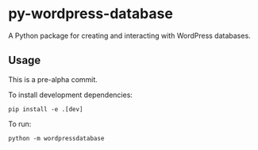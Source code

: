 # py-wordpress-database

A Python package for creating and interacting with WordPress databases.

## Usage

This is a pre-alpha commit.

To install development dependencies:

```shell
pip install -e .[dev]
```

To run:
```shell
python -m wordpressdatabase
```
